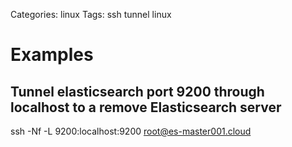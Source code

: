Categories: linux
Tags: ssh
      tunnel
      linux


# Examples

## Tunnel elasticsearch port 9200 through localhost to a remove Elasticsearch server

  ssh -Nf -L 9200:localhost:9200 root@es-master001.cloud


